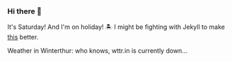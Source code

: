 ### Hi there :wave:

It's Saturday! And I'm on holiday! :desert_island: I might be fighting with Jekyll to make [this](https://swissclubtoronto.ca) better.

Weather in Winterthur: who knows, wttr.in is currently down...
